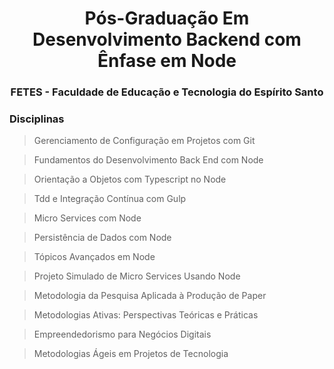 <div align="center">
  <h1>Pós-Graduação Em Desenvolvimento Backend com Ênfase em Node</h1>
  <h3>FETES - Faculdade de Educação e Tecnologia do Espírito Santo</h3> 
</div>

<h3>Disciplinas</h3>

> Gerenciamento de Configuração em Projetos com Git

> Fundamentos do Desenvolvimento Back End com Node

> Orientação a Objetos com Typescript no Node

> Tdd e Integração Contínua com Gulp

> Micro Services com Node

> Persistência de Dados com Node

> Tópicos Avançados em Node

> Projeto Simulado de Micro Services Usando Node

> Metodologia da Pesquisa Aplicada à Produção de Paper

> Metodologias Ativas: Perspectivas Teóricas e Práticas

> Empreendedorismo para Negócios Digitais

> Metodologias Ágeis em Projetos de Tecnologia
